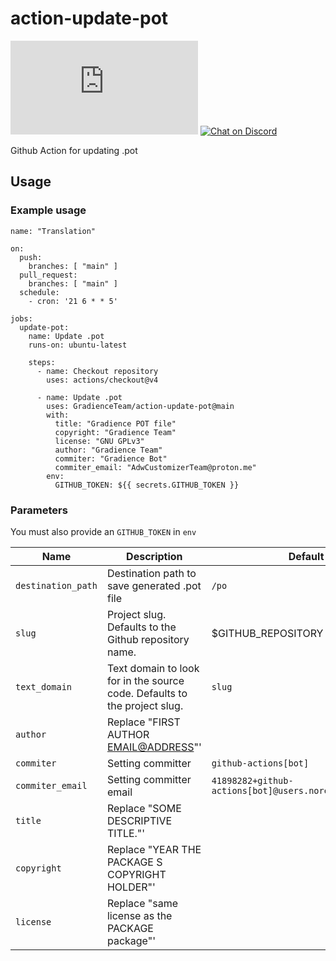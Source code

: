 # action-update-pot

[![Chat on Matrix](https://img.shields.io/matrix/Gradience:matrix.org?color=%230dbd8b&label=Gradience&logo=matrix&logoColor=white)](https://matrix.to/#/#Gradience:matrix.org)
[![Chat on Discord](https://dcbadge.vercel.app/api/server/4njFDtfGEZ?style=flat&theme=default-inverted)](https://discord.com/invite/4njFDtfGEZ)

Github Action for updating .pot

## Usage

### Example usage

```shell
name: "Translation"

on:
  push:
    branches: [ "main" ]
  pull_request:
    branches: [ "main" ]
  schedule:
    - cron: '21 6 * * 5'

jobs:
  update-pot:
    name: Update .pot
    runs-on: ubuntu-latest

    steps:
      - name: Checkout repository
        uses: actions/checkout@v4

      - name: Update .pot
        uses: GradienceTeam/action-update-pot@main
        with:
          title: "Gradience POT file"
          copyright: "Gradience Team"
          license: "GNU GPLv3"
          author: "Gradience Team"
          commiter: "Gradience Bot"
          commiter_email: "AdwCustomizerTeam@proton.me"
        env:
          GITHUB_TOKEN: ${{ secrets.GITHUB_TOKEN }}

```

### Parameters

You must also provide an `GITHUB_TOKEN` in `env`

| Name               | Description                                                               | Default            | Required |
| ------------------ | ------------------------------------------------------------------------- | ------------------ | -------- |
| `destination_path` | Destination path to save generated .pot file                              | `/po`              | false    |
| `slug`             | Project slug. Defaults to the Github repository name.                     | $GITHUB_REPOSITORY | false    |
| `text_domain`      | Text domain to look for in the source code. Defaults to the project slug. | `slug`               | false    |
| `author`           | Replace "FIRST AUTHOR <EMAIL@ADDRESS>"'                                   |                    | false    |
| `commiter`           |    Setting committer                          | `github-actions[bot]`              | false
| `commiter_email`           |   Setting committer email                           | `41898282+github-actions[bot]@users.noreply.github.com`              | false
| `title`            | Replace "SOME DESCRIPTIVE TITLE."'                                        |                    | false    |
| `copyright`        | Replace "YEAR THE PACKAGE S COPYRIGHT HOLDER"'                            |                    | false    |
| `license`          | Replace "same license as the PACKAGE package"'                            |                    | False    |
